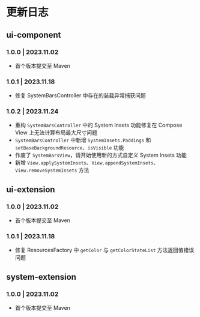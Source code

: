 # 更新日志

## ui-component

### 1.0.0 | 2023.11.02

- 首个版本提交至 Maven

### 1.0.1 | 2023.11.18

- 修复 SystemBarsController 中存在的装载异常捕获问题

### 1.0.2 | 2023.11.24

- 重构 `SystemBarsController` 中的 System Insets 功能修复在 Compose View 上无法计算布局最大尺寸问题
- `SystemBarsController` 中新增 `SystemInsets.Paddings` 和 `setBaseBackgroundResource`、`isVisible` 功能
- 作废了 `SystemBarsView`，请开始使用新的方式自定义 System Insets 功能
- 新增 `View.applySystemInsets`、`View.appendSystemInsets`、`View.removeSystemInsets` 方法

## ui-extension

### 1.0.0 | 2023.11.02

- 首个版本提交至 Maven

### 1.0.1 | 2023.11.18

- 修复 ResourcesFactory 中 `getColor` 与 `getColorStateList` 方法返回值错误问题

## system-extension

### 1.0.0 | 2023.11.02

- 首个版本提交至 Maven